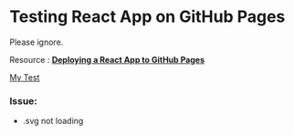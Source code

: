 # Testing React App on GitHub Pages

Please ignore.


Resource : [**Deploying a React App to GitHub Pages**](https://github.com/gitname/react-gh-pages)

[My Test](https://futomakiyoin.github.io/site-react/)

### Issue: ###
- .svg not loading
